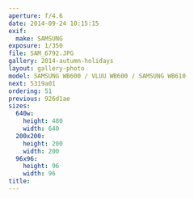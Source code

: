 ```yaml
---
aperture: f/4.6
date: 2014-09-24 10:15:15
exif:
  make: SAMSUNG
exposure: 1/350
file: SAM_6792.JPG
gallery: 2014-autumn-holidays
layout: gallery-photo
model: SAMSUNG WB600 / VLUU WB600 / SAMSUNG WB610
next: 5319a01
ordering: 51
previous: 926d1ae
sizes:
  640w:
    height: 480
    width: 640
  200x200:
    height: 200
    width: 200
  96x96:
    height: 96
    width: 96
title: 
---
```

